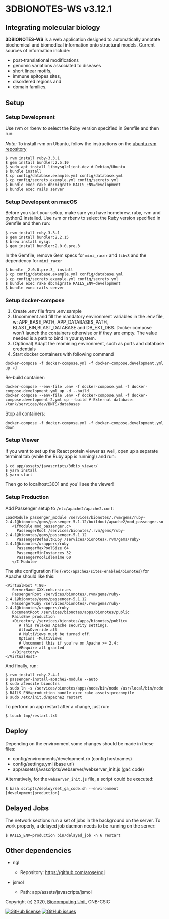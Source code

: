 # 3DBIONOTES-WS v3.12.1

## Integrating molecular biology

**3DBIONOTES-WS** is a web application designed to automatically annotate biochemical and biomedical information onto structural models. Current sources of information include:

-   post-translational modifications
-   genomic variations associated to diseases
-   short linear motifs,
-   immune epitopes sites,
-   disordered regions and
-   domain families.

## Setup

### Setup Development

Use rvm or rbenv to select the Ruby version specified in Gemfile and then run:

*Note:* To install rvm on Ubuntu, follow the instructions on the [ubuntu rvm repository](https://github.com/rvm/ubuntu_rvm)

```
$ rvm install ruby-3.3.1
$ gem install bundler:2.5.10
$ sudo apt install libmysqlclient-dev # Debian/Ubuntu
$ bundle install
$ cp config/database.example.yml config/database.yml
$ cp config/secrets.example.yml config/secrets.yml
$ bundle exec rake db:migrate RAILS_ENV=development
$ bundle exec rails server
```

### Setup Developent on macOS

Before you start your setup, make sure you have homebrew, ruby, rvm and python2 installed.
Use rvm or rbenv to select the Ruby version specified in Gemfile and then run:

```
$ rvm install ruby-3.3.1
$ gem install bundler:2.2.15
$ brew install mysql
$ gem install bundler:2.0.0.pre.3
```

In the Gemfile, remove Gem specs for `mini_racer` and `libv8` and the dependency for `mini_racer`

```
$ bundle _2.0.0.pre.3_ install
$ cp config/database.example.yml config/database.yml
$ cp config/secrets.example.yml config/secrets.yml
$ bundle exec rake db:migrate RAILS_ENV=development
$ bundle exec rails server
```

### Setup docker-compose

1. Create .env file from .env.sample
2. Uncomment and fill the mandatory environment variables in the .env file, w: APP_BASE_PATH, APP_DATABASES_PATH, BLAST_BIN,BLAST_DATABASE and DB_EXT_DBS.
Docker compose won't launch the containers otherwise or if they are empty. The value needed is a path to bind in your system.
3. (Optional) Adapt the reamining environment, such as ports and database credentials
3. Start docker containers with following command

```
docker-compose -f docker-compose.yml -f docker-compose.development.yml up -d
```

Re-build container:

```
docker-compose --env-file .env -f docker-compose.yml -f docker-compose.development.yml up -d --build
docker compose --env-file .env -f docker-compose.yml -f docker-compose.development-2.yml up --build # External database: /tank/services/dev/BNTS/databases
```

Stop all containers:

```
docker-compose -f docker-compose.yml -f docker-compose.development.yml down
```

### Setup Viewer

If you want to set up the React protein viewer as well, open up a separate terminal tab (while the Ruby app is running!) and run:

```
$ cd app/assets/javascripts/3dbio_viewer/
$ yarn install
$ yarn start
```

Then go to localhost:3001 and you'll see the viewer!

### Setup Production

Add Passenger setup to `/etc/apache2/apache2.conf`:

```
LoadModule passenger_module /services/bionotes/.rvm/gems/ruby-2.4.1@bionotes/gems/passenger-5.1.12/buildout/apache2/mod_passenger.so
   <IfModule mod_passenger.c>
     PassengerRoot /services/bionotes/.rvm/gems/ruby-2.4.1@bionotes/gems/passenger-5.1.12
     PassengerDefaultRuby /services/bionotes/.rvm/gems/ruby-2.4.1@bionotes/wrappers/ruby
     PassengerMaxPoolSize 64
     PassengerMinInstances 32
     PassengerPoolIdleTime 60
   </IfModule>
```

The site configuration file (`/etc/apache2/sites-enabled/bionotes`) for Apache should like this:

```
<VirtualHost *:80>
   ServerName XXX.cnb.csic.es
   PassengerRoot /services/bionotes/.rvm/gems/ruby-2.4.1@bionotes/gems/passenger-5.1.12
   PassengerRuby /services/bionotes/.rvm/gems/ruby-2.4.1@bionotes/wrappers/ruby
   DocumentRoot /services/bionotes/apps/bionotes/public
   RailsEnv production
   <Directory /services/bionotes/apps/bionotes/public>
      # This relaxes Apache security settings.
      AllowOverride all
      # MultiViews must be turned off.
      Options -MultiViews
      # Uncomment this if you're on Apache >= 2.4:
      #Require all granted
   </Directory>
</VirtualHost>
```

And finally, run:

```
$ rvm install ruby-2.4.1
$ passenger-install-apache2-module --auto
$ sudo a2ensite bionotes
$ sudo ln -s /services/bionotes/apps/node/bin/node /usr/local/bin/node
$ RAILS_ENV=production bundle exec rake assets:precompile
$ sudo /etc/init.d/apache2 restart
```

To perform an app restart after a change, just run:

```
$ touch tmp/restart.txt
```

## Deploy

Depending on the environment some changes should be made in these files:

-   config/environments/development.rb (config hostnames)
-   config/settings.yml (base url)
-   app/assets/javascripts/webserver/webserver_init.js (ga4 code)

Alternatively, for the `webserver_init.js` file, a script could be executed:

```
$ bash scripts/deploy/set_ga_code.sh --environment [development|production]
```

## Delayed Jobs

The network sections run a set of jobs in the background on the server. To work properly, a delayed job daemon needs to be running on the server:

```
$ RAILS_ENV=production bin/delayed_job -n 6 restart
```

## Other dependencies

-   ngl

    -   Repository: https://github.com/arose/ngl

-   jsmol
    -   Path: app/assets/javascripts/jsmol

Copyright (c) 2020, [Biocomputing Unit](http://biocomputingunit.es), CNB-CSIC

[![GitHub license](https://img.shields.io/github/license/3dbionotes-community/3DBIONOTES.svg)](https://github.com/3dbionotes-community/3DBIONOTES/blob/master/LICENSE)
[![GitHub issues](https://img.shields.io/github/issues/3dbionotes-community/3DBIONOTES.svg)](https://github.com/3dbionotes-community/3DBIONOTES/issues)
